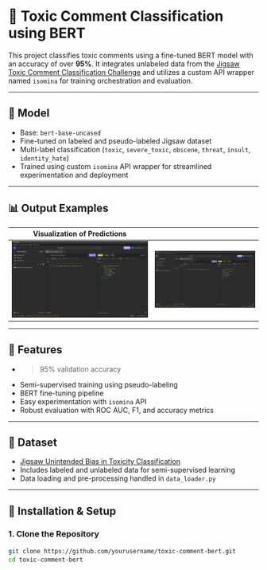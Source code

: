 # 💬 Toxic Comment Classification using BERT

This project classifies toxic comments using a fine-tuned BERT model with an accuracy of over **95%**. It integrates unlabeled data from the [Jigsaw Toxic Comment Classification Challenge](https://www.kaggle.com/competitions/jigsaw-unintended-bias-in-toxicity-classification) and utilizes a custom API wrapper named `isomina` for training orchestration and evaluation.

---

## 🧠 Model

- Base: `bert-base-uncased`
- Fine-tuned on labeled and pseudo-labeled Jigsaw dataset
- Multi-label classification (`toxic`, `severe_toxic`, `obscene`, `threat`, `insult`, `identity_hate`)
- Trained using custom `isomina` API wrapper for streamlined experimentation and deployment

---

## 📊 Output Examples

| Visualization of Predictions | |
|-----------------------------|--|
| ![output1](assets/output1.png) | ![output2](assets/output2.png) |

---

## 🚀 Features

- >95% validation accuracy
- Semi-supervised training using pseudo-labeling
- BERT fine-tuning pipeline
- Easy experimentation with `isomina` API
- Robust evaluation with ROC AUC, F1, and accuracy metrics

---

## 📁 Dataset

- [Jigsaw Unintended Bias in Toxicity Classification](https://www.kaggle.com/competitions/jigsaw-unintended-bias-in-toxicity-classification)
- Includes labeled and unlabeled data for semi-supervised learning
- Data loading and pre-processing handled in `data_loader.py`

---

## 🔧 Installation & Setup

### 1. Clone the Repository

```bash
git clone https://github.com/yourusername/toxic-comment-bert.git
cd toxic-comment-bert
